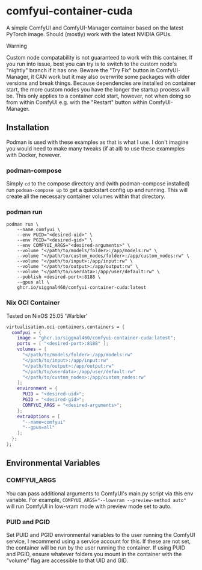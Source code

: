 # comfyui-container-cuda

A simple ComfyUI and ComfyUI-Manager container based on the latest PyTorch image. Should (mostly) work with the latest NVIDIA GPUs.

> [!WARNING]
> Custom node compatability is not guaranteed to work with this container. If you run into issue, best you can try is to switch to the custom node's "nightly" branch if it has one. Beware the "Try Fix" button in ComfyUI-Manager, it CAN work but it may also overwrite some packages with older versions and break things. Because dependencies are installed on container start, the more custom nodes you have the longer the startup process will be. This only applies to a container cold start, however, not when doing so from within ComfyUI e.g. with the "Restart" button within ComfyUI-Manager.

## Installation

Podman is used with these examples as that is what I use. I don't imagine you would need to make many tweaks (if at all) to use these exammples with Docker, however.

### podman-compose

Simply `cd` to the compose directory and (with podman-compose installed) run `podman-compose up` to get a quickstart config up and running. This will create all the necessary container volumes within that directory.

### podman run

```shell
podman run \
    --name comfyui \
    --env PUID="<desired-uid>" \
    --env PGID="<desired-gid>" \
    --env COMFYUI_ARGS="<desired-arguments>" \
    --volume "</path/to/models/folder>:/app/models:rw" \
    --volume "</path/to/custom_nodes/folder>:/app/custom_nodes:rw" \
    --volume "</path/to/input>:/app/input:rw" \
    --volume "</path/to/output>:/app/output:rw" \
    --volume "</path/to/userdata>:/app/user/default:rw" \
    --publish <desired-port>:8188 \
    --gpus all \
    ghcr.io/siggnal460/comfyui-container-cuda:latest
```

### Nix OCI Container

Tested on NixOS 25.05 'Warbler'

```nix
virtualisation.oci-containers.containers = {
  comfyui = {
    image = "ghcr.io/siggnal460/comfyui-container-cuda:latest";
    ports = [ "<desired-port>:8188" ];
    volumes = [
      "</path/to/models/folder>:/app/models:rw"
      "</path/to/input>:/app/input:rw"
      "</path/to/output>:/app/output:rw"
      "</path/to/userdata>:/app/user/default:rw"
      "</path/to/custom_nodes>:/app/custom_nodes:rw"
    ];
    environment = {
      PUID = "<desired-uid>";
      PGID = "<desired-gid>";
      COMFYUI_ARGS = "<desired-arguments>";
    };
    extraOptions = [
      "--name=comfyui"
      "--gpus=all"
    ];
  };
};
```

## Environmental Variables

### COMFYUI_ARGS

You can pass additional arguments to ComfyUI's main.py script via this env variable. For example, `COMFYUI_ARGS="--lowvram --preview-method auto"` will run ComfyUI in low-vram mode with preview mode set to auto.

### PUID and PGID

Set PUID and PGID environmental variables to the user running the ComfyUI service, I recommend using a service account for this. If these are not set, the container will be run by the user running the container. If using PUID and PGID, ensure whatever folders you mount in the container with the "volume" flag are accessible to that UID and GID.

